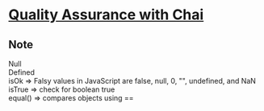# [Quality Assurance with Chai](https://www.freecodecamp.org/learn/quality-assurance/quality-assurance-and-testing-with-chai/)  
  
## Note  
  
Null  
Defined  
isOk   => Falsy values in JavaScript are false, null, 0, "", undefined, and NaN  
isTrue => check for boolean true  
equal() => compares objects using ==  

